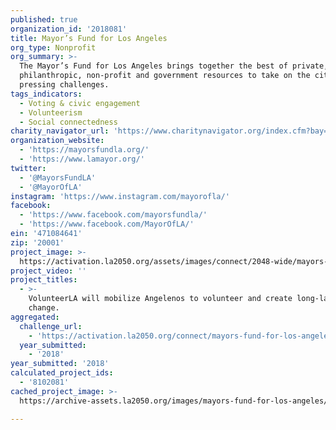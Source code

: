 ```yaml
---
published: true
organization_id: '2018081'
title: Mayor’s Fund for Los Angeles
org_type: Nonprofit
org_summary: >-
  The Mayor’s Fund for Los Angeles brings together the best of private,
  philanthropic, non-profit and government resources to take on the city’s most
  pressing challenges.
tags_indicators:
  - Voting & civic engagement
  - Volunteerism
  - Social connectedness
charity_navigator_url: 'https://www.charitynavigator.org/index.cfm?bay=search.profile&ein=471084641'
organization_website:
  - 'https://mayorsfundla.org/'
  - 'https://www.lamayor.org/'
twitter:
  - '@MayorsFundLA'
  - '@MayorOfLA'
instagram: 'https://www.instagram.com/mayorofla/'
facebook:
  - 'https://www.facebook.com/mayorsfundla/'
  - 'https://www.facebook.com/MayorOfLA/'
ein: '471084641'
zip: '20001'
project_image: >-
  https://activation.la2050.org/assets/images/connect/2048-wide/mayors-fund-for-los-angeles.jpg
project_video: ''
project_titles:
  - >-
    VolunteerLA will mobilize Angelenos to volunteer and create long-lasting
    change.
aggregated:
  challenge_url:
    - 'https://activation.la2050.org/connect/mayors-fund-for-los-angeles/'
  year_submitted:
    - '2018'
year_submitted: '2018'
calculated_project_ids:
  - '8102081'
cached_project_image: >-
  https://archive-assets.la2050.org/images/mayors-fund-for-los-angeles/activation.la2050.org/assets/images/connect/2048-wide/mayors-fund-for-los-angeles.jpg

---
```

